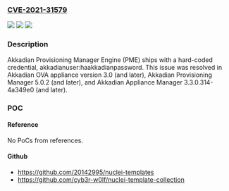 ### [CVE-2021-31579](https://cve.mitre.org/cgi-bin/cvename.cgi?name=CVE-2021-31579)
![](https://img.shields.io/static/v1?label=Product&message=Provisioning%20Manager%20Engine%20(PME)&color=blue)
![](https://img.shields.io/static/v1?label=Version&message=4.50.18%3C%3D%204.50.18%20&color=brighgreen)
![](https://img.shields.io/static/v1?label=Vulnerability&message=CWE-798%20Use%20of%20Hard-coded%20Credentials&color=brighgreen)

### Description

Akkadian Provisioning Manager Engine (PME) ships with a hard-coded credential, akkadianuser:haakkadianpassword. This issue was resolved in Akkadian OVA appliance version 3.0 (and later), Akkadian Provisioning Manager 5.0.2 (and later), and Akkadian Appliance Manager 3.3.0.314-4a349e0 (and later).

### POC

#### Reference
No PoCs from references.

#### Github
- https://github.com/20142995/nuclei-templates
- https://github.com/cyb3r-w0lf/nuclei-template-collection

